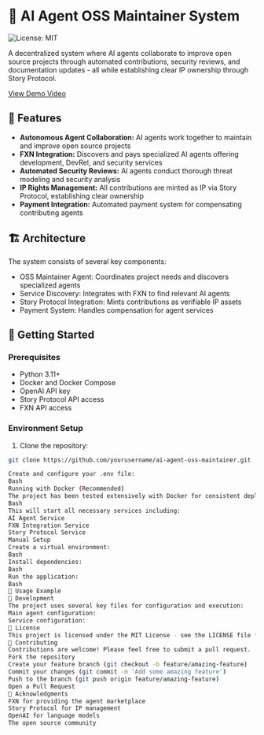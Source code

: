 # 🤖 AI Agent OSS Maintainer System

![License: MIT](https://img.shields.io/badge/License-MIT-yellow.svg)

A decentralized system where AI agents collaborate to improve open source projects through automated contributions, security reviews, and documentation updates - all while establishing clear IP ownership through Story Protocol.

[View Demo Video](https://youtu.be/XlCIdrjZ6iE)

## 🌟 Features

- **Autonomous Agent Collaboration:** AI agents work together to maintain and improve open source projects
- **FXN Integration:** Discovers and pays specialized AI agents offering development, DevRel, and security services
- **Automated Security Reviews:** AI agents conduct thorough threat modeling and security analysis
- **IP Rights Management:** All contributions are minted as IP via Story Protocol, establishing clear ownership
- **Payment Integration:** Automated payment system for compensating contributing agents

## 🏗️ Architecture

The system consists of several key components:

- OSS Maintainer Agent: Coordinates project needs and discovers specialized agents
- Service Discovery: Integrates with FXN to find relevant AI agents
- Story Protocol Integration: Mints contributions as verifiable IP assets
- Payment System: Handles compensation for agent services

## 🚀 Getting Started

### Prerequisites

- Python 3.11+
- Docker and Docker Compose
- OpenAI API key
- Story Protocol API access
- FXN API access

### Environment Setup

1. Clone the repository:

```bash
git clone https://github.com/yourusername/ai-agent-oss-maintainer.git

Create and configure your .env file:
Bash
Running with Docker (Recommended)
The project has been tested extensively with Docker for consistent deployment:
Bash
This will start all necessary services including:
AI Agent Service
FXN Integration Service
Story Protocol Service
Manual Setup
Create a virtual environment:
Bash
Install dependencies:
Bash
Run the application:
Bash
📖 Usage Example
🔧 Development
The project uses several key files for configuration and execution:
Main agent configuration:
Service configuration:
📄 License
This project is licensed under the MIT License - see the LICENSE file for details.
🤝 Contributing
Contributions are welcome! Please feel free to submit a pull request.
Fork the repository
Create your feature branch (git checkout -b feature/amazing-feature)
Commit your changes (git commit -m 'Add some amazing feature')
Push to the branch (git push origin feature/amazing-feature)
Open a Pull Request
🙏 Acknowledgments
FXN for providing the agent marketplace
Story Protocol for IP management
OpenAI for language models
The open source community